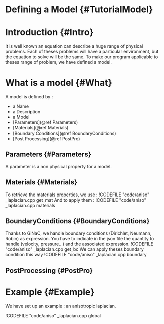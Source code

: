 Defining a Model {#TutorialModel}
================



# Introduction {#Intro}

It is well known an equation can describe a huge range of physical
problems.  Each of theses problems will have a particular environment,
but the equation to solve will be the same.  To make our program
applicable to theses range of problem, we have defined a model.

# What is a model {#What}

A model is defined by :
- a Name
- a Description
- a Model
- [Parameters](@ref Parameters)
- [Materials](@ref Materials)
- [Boundary Conditions](@ref BoundaryConditions)
- [Post Processing](@ref PostPro)

## Parameters {#Parameters}
A parameter is a non physical property for a model.

## Materials {#Materials}
To retrieve the materials properties, we use :
!CODEFILE "code/aniso" _laplacian.cpp get_mat
And to apply them :
!CODEFILE "code/aniso" _laplacian.cpp materials

## BoundaryConditions {#BoundaryConditions}
Thanks to GiNaC, we handle boundary conditions (Dirichlet, Neumann, Robin) as expression.
You have to indicate in the json file the quantity to handle (velocity, pressure...) and the associated expression.
!CODEFILE "code/aniso" _laplacian.cpp get_bc
We can apply theses boundary condition this way
!CODEFILE "code/aniso" _laplacian.cpp boundary

## PostProcessing {#PostPro}

# Example {#Example}
We have set up an example : an anisotropic laplacian.

!CODEFILE "code/aniso" _laplacian.cpp global
